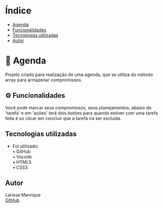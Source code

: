 # Índice 

* [Agenda ](#-agenda)  
* [Funcionalidades](#%EF%B8%8F-funcionalidades)  
* [Tecnologias utilizadas](#tecnologias-utilizadas)  
* [Autor](#autor)    
  
# 📅 Agenda 
Projeto criado para realização de uma agenda, que se utiliza do método array para armazenar compromissos.  

## ⚙️ Funcionalidades 
Você pode marcar seus compromissos, seus planejamentos, abaixo de 'tarefa' e em 'ações' terá dois botões para quando estiver com uma tarefa feita é so clicar em concluir que a tarefa irá ser excluida.  

## Tecnologias utilizadas
* Foi utilizado:  
• GitHub  
• Vscode  
• HTML5  
• CSS3

## Autor
Larissa Manrique  
[GitHub](https://github.com/larissassk)  

